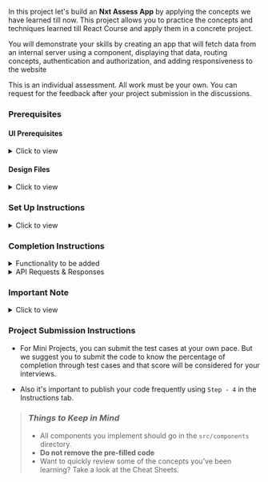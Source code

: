 In this project let's build an **Nxt Assess App** by applying the concepts we have learned till now. This project allows you to practice the concepts and techniques learned till React Course and apply them in a concrete project.

You will demonstrate your skills by creating an app that will fetch data from an internal server using a component, displaying that data, routing concepts, authentication and authorization, and adding responsiveness to the website

This is an individual assessment. All work must be your own. You can request for the feedback after your project submission in the discussions.

### Prerequisites

#### UI Prerequisites

<details>
<summary>Click to view</summary>

- What is Figma?
  - Figma is a vector graphics editor and prototyping tool which is primarily web-based. You can check more info on the <a href="https://www.figma.com/" target="_blank">website</a>
- Create a Free account in Figma.
  - Kindly follow the instructions as shown in <a href="https://www.youtube.com/watch?v=hrHL2VLMl7g&t=37s" target="_blank">this</a> video to create a free Figma account. Watch the video upto **00:50**
- How to Check CSS in Figma?
  - Kindly follow the instructions as shown in <a href="https://www.youtube.com/watch?v=B242nuM3y2s" target="_blank">this</a> video to check CSS in a Figma screen. Watch the video upto **02:45**.
- Export Images in Figma screen

  - Kindly follow the instructions as shown in <a href="https://www.youtube.com/watch?v=NpzL1MONwaw" target="_blank">this</a> video to export images from a Figma screen.
  - Click on the Export button to get Export options as shown in the below image.

  <div style="text-align:center;margin:10px 0px 0px 45px;width:200px;">
    <img src="https://assets.ccbp.in/frontend/react-js/figma-export-option.png" />
  </div>

- Upload your exported images from Figma to Cloudinary and get image URLs from Cloudinary. Refer <a href="https://learning.ccbp.in/projects/course?c_id=fe4c935d-3ad5-4bb8-a1a5-9b045ae70010&s_id=2f72d6fe-09a7-4c0a-b0db-196740c853a0&t_id=6535e48d-fb4e-45c4-9654-3da423c79e26" target="_blank">this</a> session for better understanding.

</details>

#### Design Files

<details>
<summary>Click to view</summary>

- You can check the **Design Files** for different devices <a href="https://www.figma.com/file/zrXNYeUKIuICnGbGGg0jt2/NXT-Assess" target="_blank">here</a>.

</details>

### Set Up Instructions

<details>
<summary>Click to view</summary>

- Download dependencies by running `npm install`
- Start up the app using `npm start`
</details>

### Completion Instructions

<details>
<summary>Functionality to be added</summary>
<br/>
The app must have the following functionalities

- **Login Route**

  - When an invalid credentials are provided and the **Login** button is clicked, then the respective error message received from the response should be displayed
  - When a valid credentials are provided and the **Login** button is clicked, then the page should be navigated to the Home Route
  - When an _unauthenticated_ user tries to access the Home Route, Assessment Route and Results Route, then the page should be navigated to Login Route
  - When an _authenticated_ user tries to access the Home Route, Assessment Route and Results Route, then the page should be navigated to the respective route
  - When an _authenticated_ user tries to access the Login Route, then the page should be navigated to the Home Route
  - When the **Show Password** checkbox is checked, then the password should be shown
  - When the **Show Password** checkbox is unchecked, then the password should be masked

- **Home Route**

  - When an authenticated user opens the Home Route,
    - When the **Start Assessment** button is clicked, then the page should be navigated to the Assessment Route

- **Assessment Route**

  - When an authenticated user opens the Assessment Route,

    - An HTTP GET request should be made to **questionsApiUrl**

      - **_loader_** should be displayed while fetching the data
      - After the data is fetched successfully,
        - The text of the first question, along with its corresponding options from the list of questions received in the response, should be displayed.
          - If the `option_type` value is `DEFAULT`, then the default options view should be displayed as shown in the Figma
          - If the `option_type` value is `IMAGE`, then the image options view should be displayed as shown in the Figma
          - If the `option_type` value is `SINGLE SELECT`, then the single select options view should be displayed as shown in the Figma
        - The **Next Question** button should be displayed
        - Answered questions count should be `0`
        - Unanswered questions count should be equal to the total number of questions received from the response
        - The timer should start running backwards from the timer limit value set
      - If the HTTP GET request made is unsuccessful, then the failure view should be displayed as shown in the Figma
        - When the **Retry** button is clicked, an HTTP GET request should be made to **questionsApiUrl**
      - When a question number in the question numbers list is clicked,
        - If the `option_type` value is `DEFAULT`, then the default options view should be displayed as shown in the Figma
        - If the `option_type` value is `IMAGE`, then the image options view should be displayed as shown in the Figma
        - If the `option_type` value is `SINGLE SELECT`, then the single select options view should be displayed as shown in the Figma

    - When the **Next Question** button is clicked, then the next question text and its corresponding options should be displayed
    - If the active question has the `option_type` value as either `DEFAULT` or `IMAGE` and an option is selected,
      - Selected option should be highlighted as shown in the Figma
      - Answered questions count should be incremented by one
      - Unanswered questions count should be decremented by one
    - If the active question has the `option_type` value as `SINGLE_SELECT`
      - First option is selected by default
      - Answered questions count should be incremented by one
      - Unanswered questions count should be decremented by one
    - When a question number in the question numbers list is clicked, if that has already been answered,
      - The user should be able to see the selected option
      - The user should be able to change the selected option
      - Answered questions count and unanswered questions count should remain the same
    - When the last question number in the question numbers list is clicked,
      - The **Next Question** button should not be displayed
    - When the **Submit Assessment** button is clicked within the time limit, then the assessment should end, and the page should be navigated to Results Route
    - When the timer has ended,
      - Assessment should end, and the page should be navigated to Results Route

- **Results Route**

  - When the **Submit Assessment** button in the Assessment Route is clicked within the time, then the submit view should be displayed as shown in the Figma

    - The score achieved should be displayed
    - Time taken to submit the assessment should be displayed

  - When the timer has ended, then the time up view should be displayed as shown in the Figma

    - The score achieved before the timer has ended should be displayed

  - When the **Reattempt** button is clicked,
    - Both score and time taken values should be reset to `0`
    - Page should be navigated to Assessment Route
    - User should be able to reattempt the assessment.

- **Not Found Route**

  - When a random path is provided as the URL, then the page should navigate to the Not Found Route

- **Header**

  - When the **website logo** image in the Header is clicked, the page should be navigated to the Home Route
  - When the **Logout** button in the Header is clicked in Home or Assessment or Results Route, then the page should be navigated to the Login Route

- Users should be able to view the website responsively in mobile view, tablet view as well

  </details>

<details>
<summary>API Requests & Responses</summary>
<br/>

**loginApiUrl**

#### API: `https://apis.ccbp.in/login`

#### Method: `POST`

#### Request:

```json
{
  "username": "rahul",
  "password": "rahul@2021"
}
```

#### Description:

Returns a response based on the credentials provided

#### Sample Success Response

```json
{
  "jwt_token": "eyJhbGciOiJIUzI1NiIsInR5cCI6IkpXVCJ9.eyJ1c2VybmFtZSI6InJhaHVsIiwicm9sZSI6IlBSSU1FX1VTRVIiLCJpYXQiOjE2MTk2Mjg2MTN9. nZDlFsnSWArLKKeF0QbmdVfLgzUbx1BGJsqa2kc_21Y"
}
```

#### Sample Failure Response

```json
{
  "status_code": 404,
  "error_msg": "Username is not found"
}
```

**questionsApiUrl**

#### API: `https://apis.ccbp.in/assess/questions`

#### Method: `GET`

#### Description:

Returns a response containing the list of all questions

#### Sample Response

```json
{
  "total": 10,
  "questions": [
    {
      "id": "4c08f8e2-d69a-4cfa-9245-b76bdf3588d1",
      "options_type": "DEFAULT",
      "question_text": "React JS is developed by?",
      "options": [
        {
          "id": "a8222953-e043-4873-abee-bc5dae13ee51",
          "text": "Facebook",
          "is_correct": "true"
        },
        {
          "id": "0d5470e9-915e-400f-b495-930291046216",
          "text": "Twitter",
          "is_correct": "false"
        },
        "..."
      ]
    },
    "..."
  ]
}
```

</details>

### Important Note

<details>
<summary>Click to view</summary>

<br/>

**The following instructions are required for the tests to pass**

- **Note:**

  - For Mini Projects, You have to use HTML elements to style the React Components. Usage of `styled-components` (CSS in JS) to style React components are not supported in Mini Projects. Test cases won't be passed, if you use styled components.
  - Refer to the below Example for the usage of `data-testId` in the HTML elements
    - Example: `<div data-testId="questionItem" className="question-item"/>`

- **Routes**

  - `Home` Route should consist of `/` in the URL path
  - `Assessment` Route should consist of `/assessment` in the URL path
  - `Results` Route should consist of `/results` in the URL path

  - **Header**

    - The Nxt Assess Logo image in Header should consist of alt attribute value as `website logo`

- **Login Route**

  - The Nxt Assess Logo image should consist of alt attribute value as `login website logo`

- **Home Route**

  - The Assessment image should consist of alt attribute value as `assessment`.
  - Kindly follow the assessment instructions as shown in figma.

- **Assessment Route**

  - Duration of the Assessment must be 10 minutes
  - The Failure View image should consist of alt attribute value as `failure view`
  - Wrap the `Loader` component with an HTML container element and add the `data-testId` attribute value as **loader** to it

  ```jsx
  <div className="loader-container" data-testId="loader">
    <Loader type="ThreeDots" color="#263868" height={50} width={50} />
  </div>
  ```

  - The question with `options_type` is `IMAGE`, options should have alt attribute value as the value of the key `text` of each option item in the corresponding question from the list of questions from the received response

- **Results Route**

  - The Submit image should consist of alt attribute value as `submit`
  - The Time Up image should consist of alt attribute value as `time up`

- **Not Found Route**
  - The Not Found image should consist of alt attribute value as `not found`

</details>

### Project Submission Instructions

- For Mini Projects, you can submit the test cases at your own pace. But we suggest you to submit the code to know the percentage of completion through test cases and that score will be considered for your interviews.

- Also it's important to publish your code frequently using `Step - 4` in the Instructions tab.

> ### _Things to Keep in Mind_
>
> - All components you implement should go in the `src/components` directory.
> - **Do not remove the pre-filled code**
> - Want to quickly review some of the concepts you’ve been learning? Take a look at the Cheat Sheets.
